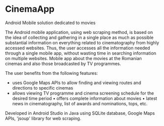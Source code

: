 # CinemaApp
Android Mobile solution dedicated to movies

  The Android mobile application, using web scraping method, is based on the idea of
collecting and gathering in a single place as much as possible substantial information on
everything related to cinematography from highly accessed websites. Thus, the user
accesses all the information needed through a single mobile app, without wasting time in
searching information on multiple websites.
Mobile app about the movies at the Romanian cinemas and also those broadcasted by TV
programmes.

  The user benefits from the following features:
  - uses Google Maps APIs to allow finding and viewing routes and directions to specific
cinemas
  - allows viewing TV programme and cinema screening schedule for the desired time
period
    • offers complete information about movies
    • latest news in cinematography, list of awards and nominations, tops, etc.

  Developed in Android Studio in Java using SQLite database, Google Maps APIs, 'jsoup'
library for web scraping.
